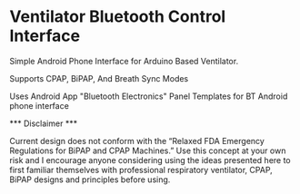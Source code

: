 # Ventilator Bluetooth Control Interface
 
Simple Android Phone Interface for Arduino Based Ventilator. 

Supports CPAP, BiPAP, And Breath Sync Modes

Uses Android App "Bluetooth Electronics" Panel Templates
for BT Android phone interface


*** Disclaimer ***

Current design does not conform with the “Relaxed FDA Emergency Regulations for BiPAP and CPAP Machines.”
Use this concept at your own risk and I encourage anyone considering using the ideas presented here to first familiar themselves with professional respiratory ventilator, CPAP, BiPAP designs and principles before using.
